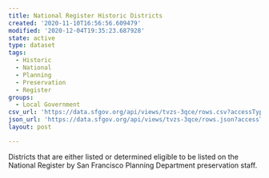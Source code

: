 ```yaml
---
title: National Register Historic Districts
created: '2020-11-10T16:56:56.609479'
modified: '2020-12-04T19:35:23.687928'
state: active
type: dataset
tags:
  - Historic
  - National
  - Planning
  - Preservation
  - Register
groups:
  - Local Government
csv_url: 'https://data.sfgov.org/api/views/tvzs-3qce/rows.csv?accessType=DOWNLOAD'
json_url: 'https://data.sfgov.org/api/views/tvzs-3qce/rows.json?accessType=DOWNLOAD'
layout: post

---
```

Districts that are either listed or determined eligible to be listed on the National Register by San Francisco Planning Department preservation staff.

